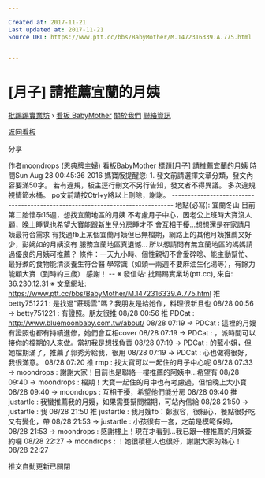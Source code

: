 ```yaml
---

Created at: 2017-11-21
Last updated at: 2017-11-21
Source URL: https://www.ptt.cc/bbs/BabyMother/M.1472316339.A.775.html


---
```


# [月子] 請推薦宜蘭的月姨


[批踢踢實業坊](https://www.ptt.cc/) › [看板 BabyMother](https://www.ptt.cc/bbs/BabyMother/index.html) [關於我們](https://www.ptt.cc/about.html) [聯絡資訊](https://www.ptt.cc/contact.html)

[返回看板](https://www.ptt.cc/bbs/BabyMother/index.html)

分享

作者moondrops (恩典牌主婦)
看板BabyMother
標題\[月子\] 請推薦宜蘭的月姨
時間Sun Aug 28 00:45:36 2016
媽寶版提醒您: 1. 發文前請選擇文章分類，發文內容要滿50字。 若有違規，板主逕行刪文不另行告知，發文者不得異議。 多次違規視情節水桶。 po文前請按Ctrl+y將以上刪除，謝謝。 ------------------------------------------------------------------------------ 地點(必寫): 宜蘭冬山 目前第二胎懷孕15週，想找宜蘭地區的月姨 不考慮月子中心，因老公上班時大寶沒人顧，晚上睡覺也希望大寶能跟新生兒分房睡才不 會互相干擾…想想還是在家請月姨最符合需求 有找過fb上某個宜蘭月姨但已無檔期，網路上的其他月姨推薦又好少，彭婉如的月姨沒有 服務宜蘭地區真遺憾… 所以想請問有無宜蘭地區的媽媽請過優良的月姨可推薦？ 條件：一天九小時、個性親切不會愛碎唸、能主動幫忙、最好煮的食物能清淡養生符合醫 學常識（如頭一兩週不要麻油生化湯等），有餘力能顧大寶（到時約三歲） 感謝！ -- ※ 發信站: 批踢踢實業坊(ptt.cc), 來自: 36.230.12.31 ※ 文章網址: <https://www.ptt.cc/bbs/BabyMother/M.1472316339.A.775.html>
推 betty751221 : 是找過"莊琇雲"嗎？我朋友是給她作，料理很新且也 08/28 00:56
→ betty751221 : 有證照。朋友很推 08/28 00:56
推 PDCat : <http://www.bluemoonbaby.com.tw/about/> 08/28 07:19
→ PDCat : 這裡的月嫂有證照也都有持續進修，她們會互相cover 08/28 07:19
→ PDCat : ，派時間可以接你的檔期的人來做。當初我是想找負責 08/28 07:19
→ PDCat : 的藍小姐，但她檔期滿了，推薦了郭秀芳給我，很用 08/28 07:19
→ PDCat : 心也做得很好，我很滿意。 08/28 07:20
推 rmp : 找大寶可以一起住的月子中心呢 08/28 07:33
→ moondrops : 謝謝大家！目前也是聯絡一樓推薦的阿姨中…希望有 08/28 09:40
→ moondrops : 檔期！大寶一起住的月中也有考慮過，但怕晚上大小寶 08/28 09:40
→ moondrops : 互相干擾，希望他們能分房 08/28 09:40
推 justartle : 我蠻推薦我的月嫂，如果需要幫問檔期，可站內信給 08/28 21:50
→ justartle : 我 08/28 21:50
推 justartle : 我月嫂fb：鄭淑容，很細心，餐點很好吃又有變化，帶 08/28 21:53
→ justartle : 小孩很有一套，之前是模範保姆， 08/28 21:53
→ moondrops : 感謝樓上！現在才看到…我已跟一樓推薦的月姨簽約囉 08/28 22:27
→ moondrops : ！她很積極人也很好，謝謝大家的熱心！ 08/28 22:27

推文自動更新已關閉

